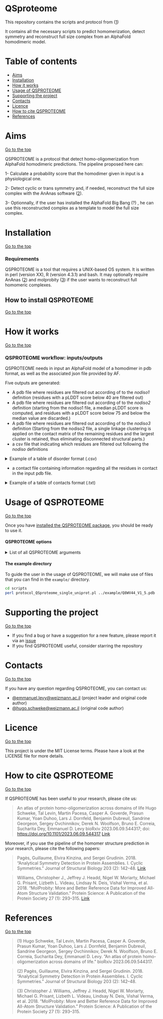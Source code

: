 # QSproteome


This repository contains the scripts and protocol from ([1](#ref-1)) 

It contains all the necessary scripts to predict homomerization, detect symmetry and reconstruct full size complex from an AlphaFold homodimeric model.


# Table of contents

- [Aims](#Aims)
- [Installation](#Installation)
- [How it works](#How-it-works)
- [Usage of QSPROTEOME](#Usage-of-QSPROTEOME)
- [Supporting the project](#Supporting-the-project)
- [Contacts](#Contacts)
- [Licence](#Licence)
- [How to cite QSPROTEOME](#How-to-cite-QSPROTEOME)
- [References](#References)

# Aims
[Go to the top](#Table-of-contents)

QSPROTEOME is a protocol that detect homo-oligomerization from AlphaFold homodimeric predictions. The pipeline proposed here can:

1- Calculate a probability score that the homodimer given in input is a physiological one. 

2- Detect cyclic or trans symmetry and, if needed, reconstruct the full size complex with the AnAnas software ([2](#ref-2)).

3- Optionnally, if the user has installed the AlphaFold Big Bang (?) , he can use this reconstructed complex as a template to model the full size complex.

</div>


# Installation
[Go to the top](#Table-of-contents)

### Requirements

QSPROTEOME is a tool that requires a UNIX-based OS system. It is written in perl (version XX), R (version 4.3.1) and bash. It may optionally require AnAnas ([2](#ref-2)) and molprobity ([3](#ref-3)) if the user wants to reconstruct full homomeric complexes.



## How to install QSPROTEOME
[Go to the top](#Table-of-contents)



# How it works
[Go to the top](#Table-of-contents)


### QSPROTEOME workflow: inputs/outputs

QSPROTEOME needs in input an AlphaFold model of a homodimer in pdb format, as well as the associated json file provided by AF.
<br>

Five outputs are generated: 
- A pdb file where residues are filtered out according of to the *nodiso1* definition (residues with a pLDDT score below 40 are filtered out)
- A pdb file where residues are filtered out according of to the *nodiso2* definition (starting from the nodiso1 file, a median pLDDT score is computed, and residues with a pLDDT score
below 75 and below the median value are discarded.)
- A pdb file where residues are filtered out according of to the *nodiso3* definition (Starting from the nodiso2 file, a single linkage clustering is applied on the contact matrix of the remaining residues and the largest cluster is retained, thus eliminating disconnected structural parts.)
- a csv file that indicating which residues are filtered out following the *nodiso* definitions
  
<details>
<summary>Example of a table of disorder format (.csv)</summary>
 
<pre> 
chain,resnum,nodiso1,nodiso2,nodiso3
A,1,FALSE,FALSE,FALSE
A,2,FALSE,FALSE,FALSE
A,3,FALSE,FALSE,FALSE
A,4,FALSE,FALSE,FALSE
A,14,TRUE,FALSE,FALSE
A,15,TRUE,FALSE,FALSE
A,16,TRUE,FALSE,FALSE
A,17,TRUE,TRUE,FALSE
A,18,TRUE,TRUE,FALSE
A,19,TRUE,TRUE,FALSE

- chain = chain of the model
- resnum = residue number
- nodiso1 = TRUE if the residue is present in the structure nodiso1, FALSE if filtered out
- nodiso2 = TRUE if the residue is present in the structure nodiso2, FALSE if filtered out
- nodiso3 = TRUE if the residue is present in the structure nodiso3, FALSE if filtered out
 </pre>
</details>
 
- a contact file containing information regarding all the residues in contact in the input pdb file.

<details>
<summary>Example of a table of contacts format (.txt)</summary>

<pre> 
code chain1 chain2 res1 res2 rescode1 rescode2 d1 d2 d3
Q8WV44_V1_5 B B 9 13 N T 2 2.806 3.287 3.046
Q8WV44_V1_5 B B 9 12 N Q 1 3.172 3.172 3.172
Q8WV44_V1_5 B B 10 13 P T 3 3.015 3.243 3.125
Q8WV44_V1_5 B B 10 14 P L 5 3.147 4.014 3.480
Q8WV44_V1_5 B B 11 15 V Q 2 3.128 3.553 3.341
Q8WV44_V1_5 B B 11 14 V L 4 3.182 3.670 3.502
Q8WV44_V1_5 B B 12 15 Q Q 2 3.354 3.796 3.575
Q8WV44_V1_5 B B 12 9 Q N 1 3.172 3.172 3.172
Q8WV44_V1_5 B B 12 16 Q E 3 3.177 3.760 3.451
Q8WV44_V1_5 B B 13 16 T E 1 3.502 3.502 3.502

- code = code of the pdb file in input
- chain1 = chain id of the first residue
- chain2 = chain id of the second residue
- res1 = residue number of the first residue
- res2 = residue number of the second residue
- rescode1 = one-letter code of the first residue
- rescode2 = one-letter code of the second residue
- dmin = distance 1
- dmax = distance 2
- davg = distance 3
 </pre>
</details>

# Usage of QSPROTEOME
[Go to the top](#Table-of-contents)

Once you have [installed the QSPROTEOME package](#how-to-install-qsproteome), you should be ready to use it. 

#### QSPROTEOME options

<details>
<summary>List of all QSPROTEOME arguments</summary>

<pre>usage: QSPROTEOME [-h] (-pdb PDB | -json JSON)

options:
  -h, --help        show this help message and exit
  -pdb PDB          Path to an AlphaFold model PDB file. *required*
  -json JSON        Path to the json file produced by AlphaFold along with the model. *required*
</pre>
</details>


#### The example directory
To guide the user in the usage of QSPROTEOME, we will make use of files that you can find in the `example/` directory. 

```bash
cd scripts
perl protocol_QSproteome_single_uniprot.pl ../example/Q8WV44_V1_5.pdb ../example/Q8WV44_rank_2_model_5_ptm_seed_0_pae.json.bz2
```

# Supporting the project
[Go to the top](#Table-of-contents)

- If you find a bug or have a suggestion for a new feature, please report it via an [issue](https://github.com/HugoSchweke/QSproteome_protocol/issues)
- If you find QSPROTEOME useful, consider starring the repository


# Contacts
[Go to the top](#Table-of-contents)

If you have any question regarding QSPROTEOME, you can contact us:
- [@emmanuel.levy@weizmann.ac.il](mailto:@emmanuel.levy@weizmann.ac.il) (project leader and original code author)
- [@hugo.schweke@weizmann.ac.il](mailto:hugo.schweke@weizmann.ac.il) (original code author)


# Licence
[Go to the top](#Table-of-contents)

This project is under the MIT License terms. Please have a look at the LICENSE file for more details.


# How to cite QSPROTEOME
[Go to the top](#Table-of-contents)

If QSPROTEOME has been useful to your research, please cite us:

> An atlas of protein homo-oligomerization across domains of life
Hugo Schweke, Tal Levin, Martin Pacesa, Casper A. Goverde, Prasun Kumar, Yoan Duhoo, Lars J. Dornfeld, Benjamin Dubreuil, Sandrine Georgeon, Sergey Ovchinnikov, Derek N. Woolfson, Bruno E. Correia, Sucharita Dey, Emmanuel D. Levy
bioRxiv 2023.06.09.544317; doi: https://doi.org/10.1101/2023.06.09.544317 [Link](https://www.biorxiv.org/content/10.1101/2023.06.09.544317v1)


Moreover, if you use the pipeline of the homomer structure prediction in your research, please cite the following papers:
<br>
> Pagès, Guillaume, Elvira Kinzina, and Sergei Grudinin. 2018. “Analytical Symmetry Detection in Protein Assemblies. I. Cyclic Symmetries.” Journal of Structural Biology 203 (2): 142–48. [Link](https://doi.org/10.1016/j.jsb.2018.04.004)

> Williams, Christopher J., Jeffrey J. Headd, Nigel W. Moriarty, Michael G. Prisant, Lizbeth L. Videau, Lindsay N. Deis, Vishal Verma, et al. 2018. “MolProbity: More and Better Reference Data for Improved All-Atom Structure Validation.” Protein Science: A Publication of the Protein Society 27 (1): 293–315. [Link](https://doi.org/10.1107/S0907444909042073)

# References
[Go to the top](#Table-of-contents)

<a id="ref-1"></a>

> (1) Hugo Schweke, Tal Levin, Martin Pacesa, Casper A. Goverde, Prasun Kumar, Yoan Duhoo, Lars J. Dornfeld, Benjamin Dubreuil, Sandrine Georgeon, Sergey Ovchinnikov, Derek N. Woolfson, Bruno E. Correia, Sucharita Dey, Emmanuel D. Levy. ”An atlas of protein homo-oligomerization across domains of life.” bioRxiv 2023.06.09.544317.


<a id="ref-2"></a>

> (2) Pagès, Guillaume, Elvira Kinzina, and Sergei Grudinin. 2018. “Analytical Symmetry Detection in Protein Assemblies. I. Cyclic Symmetries.” Journal of Structural Biology 203 (2): 142–48.


<a id="ref-3"></a>

> (3) Christopher J. Williams, Jeffrey J. Headd, Nigel W. Moriarty, Michael G. Prisant, Lizbeth L. Videau, Lindsay N. Deis, Vishal Verma, et al. 2018. “MolProbity: More and Better Reference Data for Improved All-Atom Structure Validation.” Protein Science: A Publication of the Protein Society 27 (1): 293–315.
